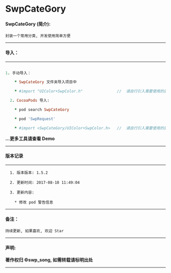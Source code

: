 # SwpCateGory


#### SwpCateGory (简介):

```
封装一个常用分类, 开发使用简单方便
```
---


#### 导入：

-------

```ruby

1. 手动导入：

 	* SwpCateGory 文件夹导入项目中

    * #import "UIColor+SwpColor.h"               //  请自行引入需要使用的类目

  2. CocoaPods 导入:

    * pod search SwpCateGory

    * pod 'SwpRequest'

    * #import <SwpCateGory/UIColor+SwpColor.h>   //  请自行引入需要使用的类目

```

**...更多工具请查看 Demo**

-------

#### 版本记录

-------
```
  1. 版本版本: 1.5.2

  2. 更新时间: 2017-08-10 11:49:04

  3. 更新内容:

    * 修改 pod 警告信息

```
-------


#### 备注：
```
持续更新, 如果喜欢, 欢迎 Star
```

-------

#### 声明:

**著作权归 ©swp_song, 如需转载请标明出处**

-------
